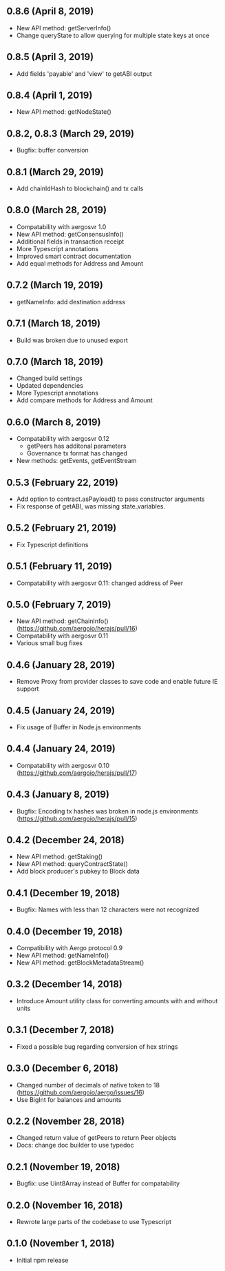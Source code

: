 ## 0.8.6 (April 8, 2019)

- New API method: getServerInfo()
- Change queryState to allow querying for multiple state keys at once

## 0.8.5 (April 3, 2019)

- Add fields 'payable' and 'view' to getABI output

## 0.8.4 (April 1, 2019)

- New API method: getNodeState()

## 0.8.2, 0.8.3 (March 29, 2019)

- Bugfix: buffer conversion

## 0.8.1 (March 29, 2019)

- Add chainIdHash to blockchain() and tx calls

## 0.8.0 (March 28, 2019)

- Compatability with aergosvr 1.0
- New API method: getConsensusInfo()
- Additional fields in transaction receipt
- More Typescript annotations
- Improved smart contract documentation
- Add equal methods for Address and Amount

## 0.7.2 (March 19, 2019)

- getNameInfo: add destination address

## 0.7.1 (March 18, 2019)

- Build was broken due to unused export

## 0.7.0 (March 18, 2019)

- Changed build settings
- Updated dependencies
- More Typescript annotations
- Add compare methods for Address and Amount

## 0.6.0 (March 8, 2019)

- Compatability with aergosvr 0.12
  - getPeers has additonal parameters
  - Governance tx format has changed
- New methods: getEvents, getEventStream

## 0.5.3 (February 22, 2019)

- Add option to contract.asPayload() to pass constructor arguments
- Fix response of getABI, was missing state_variables.

## 0.5.2 (February 21, 2019)

- Fix Typescript definitions

## 0.5.1 (February 11, 2019)

- Compatability with aergosvr 0.11: changed address of Peer

## 0.5.0 (February 7, 2019)

- New API method: getChainInfo() (https://github.com/aergoio/herajs/pull/16)
- Compatability with aergosvr 0.11
- Various small bug fixes

## 0.4.6 (January 28, 2019)

- Remove Proxy from provider classes to save code and enable future IE support

## 0.4.5 (January 24, 2019)

- Fix usage of Buffer in Node.js environments

## 0.4.4 (January 24, 2019)

- Compatability with aergosvr 0.10 (https://github.com/aergoio/herajs/pull/17)

## 0.4.3 (January 8, 2019)

- Bugfix: Encoding tx hashes was broken in node.js environments (https://github.com/aergoio/herajs/pull/15)

## 0.4.2 (December 24, 2018)

- New API method: getStaking()
- New API method: queryContractState()
- Add block producer's pubkey to Block data

## 0.4.1 (December 19, 2018)

- Bugfix: Names with less than 12 characters were not recognized

## 0.4.0 (December 19, 2018)

- Compatibility with Aergo protocol 0.9
- New API method: getNameInfo()
- New API method: getBlockMetadataStream()

## 0.3.2 (December 14, 2018)

- Introduce Amount utility class for converting amounts with and without units

## 0.3.1 (December 7, 2018)

- Fixed a possible bug regarding conversion of hex strings

## 0.3.0 (December 6, 2018)

- Changed number of decimals of native token to 18 (https://github.com/aergoio/aergo/issues/16)
- Use BigInt for balances and amounts

## 0.2.2 (November 28, 2018)

- Changed return value of getPeers to return Peer objects
- Docs: change doc builder to use typedoc

## 0.2.1 (November 19, 2018)

- Bugfix: use Uint8Array instead of Buffer for compatability

## 0.2.0 (November 16, 2018)

- Rewrote large parts of the codebase to use Typescript

## 0.1.0 (November 1, 2018)

- Initial npm release